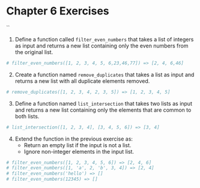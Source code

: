 
#  Chapter 6 Exercises

``
1. Define a function called `filter_even_numbers` that takes a list of integers as input and returns a new list containing only the even numbers from the original list.
```python
# filter_even_numbers([1, 2, 3, 4, 5, 6,23,46,77]) => [2, 4, 6,46]
```
2. Create a function named `remove_duplicates` that takes a list as input and returns a new list with all duplicate elements removed.
```python
# remove_duplicates([1, 2, 3, 4, 2, 3, 5]) => [1, 2, 3, 4, 5]
```
3. Define a function named `list_intersection` that takes two lists as input and returns a new list containing only the elements that are common to both lists.
```python
# list_intersection([1, 2, 3, 4], [3, 4, 5, 6]) => [3, 4]
```
4. Extend the function in the previous exercise as:
   - Return an empty list if the input is not a list.
   - Ignore non-integer elements in the input list.
```python
# filter_even_numbers([1, 2, 3, 4, 5, 6]) => [2, 4, 6]
# filter_even_numbers([1, 'a', 2, 'b', 3, 4]) => [2, 4]
# filter_even_numbers('hello') => []
# filter_even_numbers(12345) => []  
```
